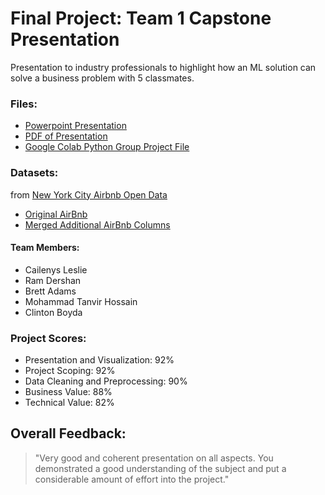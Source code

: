 # Final Project: Team 1 Capstone Presentation

Presentation to industry professionals to highlight how an ML solution can solve a business problem with 5 classmates.

### Files:
* [Powerpoint Presentation](https://github.com/cboyda/MachineLearning/blob/main/Capstone/AMii%20Capstone%20March%202023.pptx)
* [PDF of Presentation](https://github.com/cboyda/MachineLearning/blob/main/Capstone/AMii%20Capstone%20March%202023.pdf)
* [Google Colab Python Group Project File](https://github.com/cboyda/MachineLearning/blob/main/Capstone/Capstone_Team1_W23.ipynb) 

### Datasets:
from [New York City Airbnb Open Data](https://www.kaggle.com/datasets/dgomonov/new-york-city-airbnb-open-data)
* [Original AirBnb](https://github.com/cboyda/MachineLearning/blob/main/datasets/AB_NYC_2019.csv)
* [Merged Additional AirBnb Columns](https://github.com/cboyda/MachineLearning/blob/main/datasets/full_nyc_dataset_cleaned_table-1.csv)

#### Team Members:
* Cailenys Leslie
* Ram Dershan
* Brett Adams
* Mohammad Tanvir Hossain
* Clinton Boyda

### Project Scores:
* Presentation and Visualization: 92%
* Project Scoping: 92%
* Data Cleaning and Preprocessing: 90%
* Business Value: 88%
* Technical Value: 82%

## Overall Feedback:
> "Very good and coherent presentation on all aspects.  You demonstrated a good understanding of the subject and put a considerable amount of effort into the project."



